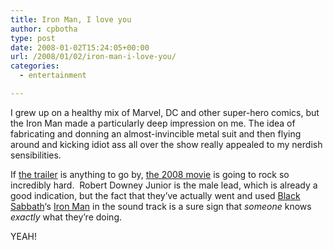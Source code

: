 ```yaml
---
title: Iron Man, I love you
author: cpbotha
type: post
date: 2008-01-02T15:24:05+00:00
url: /2008/01/02/iron-man-i-love-you/
categories:
  - entertainment

---
```

I grew up on a healthy mix of Marvel, DC and other super-hero comics, but the Iron Man made a particularly deep impression on me. The idea of fabricating and donning an almost-invincible metal suit and then flying around and kicking idiot ass all over the show really appealed to my nerdish sensibilities.

If [the trailer][1] is anything to go by, [the 2008 movie][2] is going to rock so incredibly hard.  Robert Downey Junior is the male lead, which is already a good indication, but the fact that they&#8217;ve actually went and used [Black Sabbath][3]&#8216;s <a href="http://youtube.com/watch?v=udEDlOZJmCc" data-rel="lightbox-video-0" title="Youtube video of Black Sabbath doing Iron Man at Ozzfest">Iron Man</a> in the sound track is a sure sign that _someone_ knows _exactly_ what they&#8217;re doing.

YEAH!

 [1]: http://www.imdb.com/video/editorial/me60339838/ "Iron Man trailer on IMDB"
 [2]: http://www.imdb.com/title/tt0371746/ "Iron Man page on IMDB"
 [3]: http://en.wikipedia.org/wiki/Black_Sabbath "Black Sabbath page on Wikipedia"